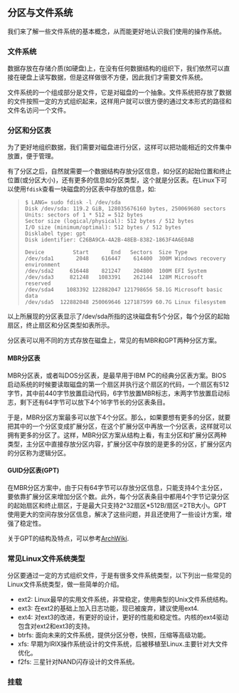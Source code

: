 ## 分区与文件系统

我们来了解一些文件系统的基本概念，从而能更好地认识我们使用的操作系统。

### 文件系统
数据存放在存储介质(如硬盘)上，在没有任何数据结构的组织下，我们依然可以直接在硬盘上读写数据，但是这样做很不方便，因此我们才需要文件系统。

文件系统的一个组成部分是文件，它是对磁盘的一个抽象。文件系统把存放了数据的文件按照一定的方式组织起来，这样用户就可以很方便的通过文本形式的路径和文件名访问一个文件。

### 分区和分区表
为了更好地组织数据，我们需要对磁盘进行分区，这样可以把功能相近的文件集中放置，便于管理。

有了分区之后，自然就需要一个数据结构存放分区信息，如分区的起始位置和终止位置(或分区大小)，还有更多的信息如分区类型，这个就是分区表。在Linux下可以使用`fdisk`查看一块磁盘的分区表中存放的信息，如:

> ```
> $ LANG= sudo fdisk -l /dev/sda
> Disk /dev/sda: 119.2 GiB, 128035676160 bytes, 250069680 sectors
> Units: sectors of 1 * 512 = 512 bytes
> Sector size (logical/physical): 512 bytes / 512 bytes
> I/O size (minimum/optimal): 512 bytes / 512 bytes
> Disklabel type: gpt
> Disk identifier: C26BA9CA-4A2B-48EB-8382-1863F4A6E0AB
> 
> Device         Start       End   Sectors  Size Type
> /dev/sda1       2048    616447    614400  300M Windows recovery environment
> /dev/sda2     616448    821247    204800  100M EFI System
> /dev/sda3     821248   1083391    262144  128M Microsoft reserved
> /dev/sda4    1083392 122882047 121798656 58.1G Microsoft basic data
> /dev/sda5  122882048 250069646 127187599 60.7G Linux filesystem
> ```

以上所展现的分区表显示了/dev/sda所指的这块磁盘有5个分区，每个分区的起始扇区，终止扇区和分区类型如表所示。

分区表可以用不同的方式存放在磁盘上，常见的有MBR和GPT两种分区方案。

#### MBR分区表
MBR分区表，或者叫DOS分区表，是最早用于IBM PC的经典分区表方案。BIOS启动系统的时候要读取磁盘的第一个扇区并执行这个扇区的代码，一个扇区有512字节，其中前440字节放置启动代码，6字节放置MBR标志，末两字节放置启动标志，剩下还有64字节可以放下4个16字节长的分区表条目。

于是，MBR分区方案最多可以放下4个分区。那么，如果要想有更多的分区，就要把其中的一个分区变成扩展分区，在这个扩展分区中再放一个分区表，这样就可以拥有更多的分区了。这样，MBR分区方案从结构上看，有主分区和扩展分区两种类型，主分区中直接存放分区内容，扩展分区中存放的是更多的分区，扩展分区内的分区称为逻辑分区。

#### GUID分区表(GPT)
在MBR分区方案中，由于只有64字节可以存放分区信息，只能支持4个主分区，要依靠扩展分区来增加分区个数。此外，每个分区表条目中都用4个字节记录分区的起始扇区和终止扇区，于是最大只支持2^32扇区*512B/扇区=2TB大小。GPT使用更大的空间存放分区信息，解决了这些问题，并且还使用了一些设计方案，增强了稳定性。

关于GPT的结构及特点，可以参考[ArchWiki](https://wiki.archlinux.org/index.php/GUID_Partition_Table#About_the_GUID_Partition_Table).

### 常见Linux文件系统类型
分区要通过一定的方式组织文件，于是有很多文件系统类型，以下列出一些常见的Linux文件系统类型，做一些简单的介绍。
* ext2: Linux最早的实用文件系统，非常稳定，使用典型的Unix文件系统结构。
* ext3: 在ext2的基础上加入日志功能，现已被废弃，建议使用ext4.
* ext4: 对ext3的改进，有更好的设计，更好的性能和稳定性。内核的ext4驱动包含对ext2和ext3的支持。
* btrfs: 面向未来的文件系统，提供分区分卷，快照，压缩等高级功能。
* xfs: 早期为IRIX操作系统设计的文件系统，后被移植至Linux.主要针对大文件优化。
* f2fs: 三星针对NAND闪存设计的文件系统。

### 挂载
